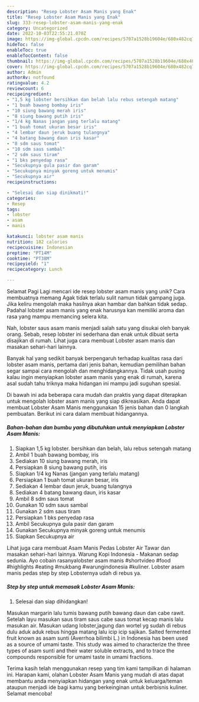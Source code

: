 ```yaml
---
description: "Resep Lobster Asam Manis yang Enak"
title: "Resep Lobster Asam Manis yang Enak"
slug: 333-resep-lobster-asam-manis-yang-enak
category: Uncategorized
date: 2022-10-03T22:55:21.070Z
image: https://img-global.cpcdn.com/recipes/5707a1528b19604e/680x482cq70/lobster-asam-manis-foto-resep-utama.jpg
hideToc: false
enableToc: true
enableTocContent: false
thumbnail: https://img-global.cpcdn.com/recipes/5707a1528b19604e/680x482cq70/lobster-asam-manis-foto-resep-utama.jpg
cover: https://img-global.cpcdn.com/recipes/5707a1528b19604e/680x482cq70/lobster-asam-manis-foto-resep-utama.jpg
author: Admin
authorAv: notfound
ratingvalue: 4.2
reviewcount: 6
recipeingredient:
- "1,5 kg lobster bersihkan dan belah lalu rebus setengah matang"
- "1 buah bawang bombay iris"
- "10 siung bawang merah iris"
- "8 siung bawang putih iris"
- "1/4 kg Nanas jangan yang terlalu matang"
- "1 buah tomat ukuran besar iris"
- "4 lembar daun jeruk buang tulangnya"
- "4 batang bawang daun iris kasar"
- "8 sdm saus tomat"
- "10 sdm saus sambal"
- "2 sdm saus tiram"
- "1 bks penyedap rasa"
- "Secukupnya gula pasir dan garam"
- "Secukupnya minyak goreng untuk menumis"
- "Secukupnya air"
recipeinstructions:

- "Selesai dan siap dinikmati!"
categories:
- Resep
tags:
- lobster
- asam
- manis

katakunci: lobster asam manis 
nutrition: 182 calories
recipecuisine: Indonesian
preptime: "PT14M"
cooktime: "PT38M"
recipeyield: "1"
recipecategory: Lunch

---
```



Selamat Pagi Lagi mencari ide resep lobster asam manis yang unik? Cara membuatnya memang Agak tidak terlalu sulit namun tidak gampang juga. Jika keliru mengolah maka hasilnya akan hambar dan bahkan tidak sedap. Padahal lobster asam manis yang enak harusnya kan memiliki aroma dan rasa yang mampu memancing selera kita.


Nah, lobster saus asam manis menjadi salah satu yang disukai oleh banyak orang. Sebab, resep lobster ini sederhana dan enak untuk dibuat serta disajikan di rumah. Lihat juga cara membuat Lobster asam manis dan masakan sehari-hari lainnya.

Banyak hal yang sedikit banyak berpengaruh terhadap kualitas rasa dari lobster asam manis, pertama dari jenis bahan, kemudian pemilihan bahan segar sampai cara mengolah dan menghidangkannya. Tidak usah pusing kalau ingin menyiapkan lobster asam manis yang enak di rumah, karena asal sudah tahu triknya maka hidangan ini mampu jadi suguhan spesial.


Di bawah ini ada beberapa cara mudah dan praktis yang dapat diterapkan untuk mengolah lobster asam manis yang siap dikreasikan. Anda dapat membuat Lobster Asam Manis menggunakan 15 jenis bahan dan 0 langkah pembuatan. Berikut ini cara dalam membuat hidangannya.

<!--inarticleads1-->

##### Bahan-bahan dan bumbu yang dibutuhkan untuk menyiapkan Lobster Asam Manis:

1. Siapkan 1,5 kg lobster. bersihkan dan belah, lalu rebus setengah matang
1. Ambil 1 buah bawang bombay, iris
1. Sediakan 10 siung bawang merah, iris
1. Persiapkan 8 siung bawang putih, iris
1. Siapkan 1/4 kg Nanas (jangan yang terlalu matang)
1. Persiapkan 1 buah tomat ukuran besar, iris
1. Sediakan 4 lembar daun jeruk, buang tulangnya
1. Sediakan 4 batang bawang daun, iris kasar
1. Ambil 8 sdm saus tomat
1. Gunakan 10 sdm saus sambal
1. Gunakan 2 sdm saus tiram
1. Persiapkan 1 bks penyedap rasa
1. Ambil Secukupnya gula pasir dan garam
1. Gunakan Secukupnya minyak goreng untuk menumis
1. Siapkan Secukupnya air


Lihat juga cara membuat Asam Manis Pedas Lobster Air Tawar dan masakan sehari-hari lainnya. Warung Kopi Indonesia - Makanan sedap sedunia. Ayo cobain rasanyalobster asam manis #shortvideo #food #highlights #eating #mukbang #warungindonesia #kuliner. Lobster asam manis pedas step by step Lobsternya udah di rebus ya. 

<!--inarticleads2-->

##### Step by step untuk memasak Lobster Asam Manis:


1. Selesai dan siap dihidangkan!

Masukan margarin lalu tumis bawang putih bawang daun dan cabe rawit. Setelah layu masukan saus tiram saus cabe saus tomat kecap manis lalu masukan air. Masukan udang lobster,jagung dan wortel yg sudah di rebus dulu aduk aduk rebus hingga matang lalu icip icip sajikan. Salted fermented fruit known as asam sunti (Averrhoa bilimbi L.) in Indonesia has been used as a source of umami taste. This study was aimed to characterize the three types of asam sunti and their water soluble extracts, and to trace the compounds responsible for umami taste in umami fractions. 

Terima kasih telah menggunakan resep yang tim kami tampilkan di halaman ini. Harapan kami, olahan Lobster Asam Manis yang mudah di atas dapat membantu anda menyiapkan hidangan yang enak untuk keluarga/teman ataupun menjadi ide bagi kamu yang berkeinginan untuk berbisnis kuliner. Selamat mencoba!
